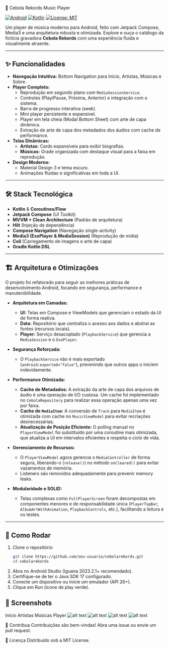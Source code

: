 🎵 Cebola Rekords Music Player

[![Android](https://img.shields.io/badge/platform-Android-green.svg)](https://developer.android.com/)
[![Kotlin](https://img.shields.io/badge/language-Kotlin-blue.svg)](https://kotlinlang.org/)
[![License: MIT](https://img.shields.io/badge/License-MIT-yellow.svg)](LICENSE)

Um player de música moderno para Android, feito com Jetpack Compose, Media3 e uma arquitetura robusta e otimizada. Explore e ouça o catálogo da fictícia gravadora **Cebola Rekords** com uma experiência fluida e visualmente atraente.

---

## ✨ Funcionalidades

- **Navegação Intuitiva:** Bottom Navigation para Início, Artistas, Músicas e Sobre.
- **Player Completo:**
  - Reprodução em segundo plano com `MediaSessionService`.
  - Controles (Play/Pause, Próxima, Anterior) e integração com o sistema.
  - Barra de progresso interativa (seek).
  - Mini player persistente e expansível.
  - Player em tela cheia (Modal Bottom Sheet) com arte de capa dinâmica.
  - Extração de arte de capa dos metadados dos áudios com cache de performance.
- **Telas Dinâmicas:**
  - **Artistas:** Cards expansíveis para exibir biografias.
  - **Músicas:** Grade organizada com destaque visual para a faixa em reprodução.
- **Design Moderno:**
  - Material Design 3 e tema escuro.
  - Animações fluidas e significativas em toda a UI.

---

## 🛠️ Stack Tecnológica

- **Kotlin** & **Coroutines/Flow**
- **Jetpack Compose** (UI Toolkit)
- **MVVM + Clean Architecture** (Padrão de arquitetura)
- **Hilt** (Injeção de dependência)
- **Compose Navigation** (Navegação single-activity)
- **Media3 (ExoPlayer & MediaSession)** (Reprodução de mídia)
- **Coil** (Carregamento de imagens e arte de capa)
- **Gradle Kotlin DSL**

---

## 🏗️ Arquitetura e Otimizações

O projeto foi refatorado para seguir as melhores práticas de desenvolvimento Android, focando em segurança, performance e manutenibilidade.

- **Arquitetura em Camadas:**
  - **UI:** Telas em Compose e ViewModels que gerenciam o estado da UI de forma reativa.
  - **Data:** Repositório que centraliza o acesso aos dados e abstrai as fontes (recursos locais).
  - **Player:** Serviço desacoplado (`PlaybackService`) que gerencia a `MediaSession` e o `ExoPlayer`.

- **Segurança Reforçada:**
  - O `PlaybackService` não é mais exportado (`android:exported="false"`), prevenindo que outros apps o iniciem indevidamente.

- **Performance Otimizada:**
  - **Cache de Metadados:** A extração da arte de capa dos arquivos de áudio é uma operação de I/O custosa. Um cache foi implementado no `CebolaRepository` para realizar essa operação apenas uma vez por faixa.
  - **Cache de `MediaItem`:** A conversão de `Track` para `MediaItem` é otimizada com cache no `MusicViewModel` para evitar recriações desnecessárias.
  - **Atualização de Posição Eficiente:** O polling manual no `PlayerViewModel` foi substituído por uma coroutine mais otimizada, que atualiza a UI em intervalos eficientes e respeita o ciclo de vida.

- **Gerenciamento de Recursos:**
  - O `PlayerViewModel` agora gerencia o `MediaController` de forma segura, liberando-o (`release()`) no método `onCleared()` para evitar vazamentos de memória.
  - Listeners são removidos adequadamente para prevenir memory leaks.

- **Modularidade e SOLID:**
  - Telas complexas como `FullPlayerScreen` foram decompostas em componentes menores e de responsabilidade única (`PlayerTopBar`, `AlbumArtWithAnimation`, `PlaybackControls`, etc.), facilitando a leitura e os testes.

---

## 📲 Como Rodar

1. Clone o repositório:
   ```bash
   git clone https://github.com/seu-usuario/cebolarekords.git
   cd cebolarekords

2. Abra no Android Studio (Iguana 2023.2.1+ recomendado).
3. Certifique-se de ter o Java SDK 17 configurado.
4. Conecte um dispositivo ou inicie um emulador (API 26+).
5. Clique em Run (ícone de play verde).

## 📸 Screenshots

Início	Artistas	Músicas	Player
![alt text](screenshots/tela1.jpg)
![alt text](screenshots/tela2.jpg)
![alt text](screenshots/tela3.jpg)
![alt text](screenshots/tela4.jpg)

🤝 Contribua
Contribuições são bem-vindas! Abra uma issue ou envie um pull request.

📄 Licença
Distribuído sob a MIT License.